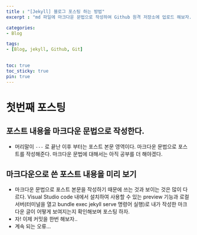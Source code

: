 ```yaml
---
title : "[Jekyll] 블로그 포스팅 하는 방법"
excerpt : "md 파일에 마크다운 문법으로 작성하여 Github 원격 저장소에 업로드 해보자. 에디터는 Visual Studio code 사용! 로컬 서버에서 확인도 해보자"

categories:
- Blog

tags: 
- [Blog, jekyll, Github, Git]
  

toc: true
toc_sticky: true
pin: true
---
```


# 첫번째 포스팅
## 포스트 내용을 마크다운 문법으로 작성한다.
 - 머리말이 `---` 로 끝난 이후 부터는 포스트 본문 영역이다. 마크다운 문법으로 포스트를 작성해준다. 마크다운 문법에 대해서는 아직 공부를 더 해야겠다.
## 마크다운으로 쓴 포스트 내용을 미리 보기
- 마크다운 문법으로 포스트 본문을 작성하기 때문에 쓰는 것과 보이는 것은 많이 다르다. Visual Studio code 내에서 설치하여 사용할 수 있는 preview 기능과 로컬서버(터미널을 열고 bundle exec jekyll serve 명령어 실행)로 내가 작성한 마크다운 글이 어떻게 보여지는지 확인해보며 포스팅 하자.
- 자! 이제 커밋을 한번 해보자..
- 계속 되는 오류...

